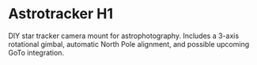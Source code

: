 # Astrotracker H1
DIY star tracker camera mount for astrophotography. Includes a 3-axis rotational gimbal, automatic North Pole alignment, and possible upcoming GoTo integration.
